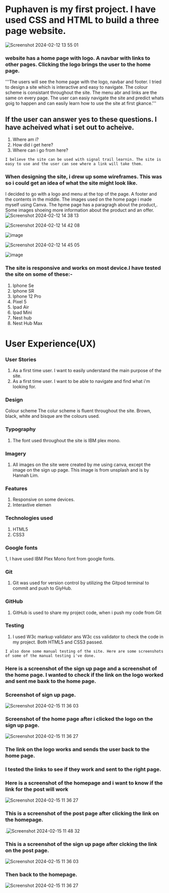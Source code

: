 # Puphaven is my first project. I have used CSS and HTML to build a three page website.
![Screenshot 2024-02-12 13 55 01](https://github.com/struk49/kpflexboxchallengeone/assets/115653854/b2166881-bef8-4682-9007-c6c7436a1b10)

### website has a home page with logo. A navbar with links to other pages. Clicking the logo brings the user to the home page.
'''The users will see the home page with the logo, navbar and footer. I tried to design a site which is interactive and easy to navigate. The colour scheme is consistant throughout the site. The menu abr and links are the same on every page. The user can easiy navigate the site and predict whats goig to happen and can easily learn how to use the site at first gkance.''' 

## If the user can answer yes to these questions. I have acheived what i set out to acheive.
1. Where am i?
2. How did i get here?
3. Where can i go from here?

```I believe the site can be used with signal trail learnin. The site is easy to use and the user can see where a link will take them.```

### When designing the site, i drew up some wireframes. This was so i could get an idea of what the site might look like.
I decided to go with a logo and menu at the top of the page. A footer and the contents in the middle. The images used on the home page i made myself using Canva. The hpme page has a paragragh about the product,. Some images shoeing more information about the product and an offer. 
![Screenshot 2024-02-12 14 38 13](https://github.com/struk49/kpflexboxchallengeone/assets/115653854/95630c73-71cd-4f63-89f5-bfac872d9848)

![Screenshot 2024-02-12 14 42 08](https://github.com/struk49/kpflexboxchallengeone/assets/115653854/d0061266-2e2d-48ca-8eb6-d3e7ccee4532)

![image](https://github.com/struk49/kpflexboxchallengeone/assets/115653854/7d0998b8-d012-41ed-8de6-b06cdfcbd535)

![Screenshot 2024-02-12 14 45 05](https://github.com/struk49/kpflexboxchallengeone/assets/115653854/12e33043-3b36-4a70-b11c-954193564793)

![image](https://github.com/struk49/kpflexboxchallengeone/assets/115653854/238c5c21-0537-412d-8d81-e42560f8126e)

### The site is responsive and works on most device.I have tested the site on some of these:-
1. Iphone Se
2. Iphone SR
3. Iphone 12 Pro
4. Pixel 5
5. Ipad Air
6. Ipad Mini
7. Nest hub
8. Nest Hub Max

# User Experience(UX)
### User Stories
1. As a first time user. I want to easily understand the main purpose of the site.
2. As a first time user. I want to be able to navigate and find what i'm looking for.

### Design
Colour scheme
The colur scheme is fluent throughout the site. 
Brown, black, white and bisque are the colours used.

### Typography
1. The font used throughout the site is IBM plex mono.

### Imagery
1. All images on the site were created by me using canva, except the image on the sign up page. This image is from unsplash and  is by Hannah Lim.

### Features
1. Responsive on some devices.
2. Interaxtive elemen

### Technologies used
1. HTML5
2. CSS3

### Google fonts
1, I have used IBM Plex Mono font from google fonts.

### Git
1. Git was used for version control by utilizing the Gitpod terminal to commit and push to GiyHub.

### GitHub
1. GitHub is used to share my project code, when i push my code from Git

### Testing 
1. I used W3c markup validator ans W3c css validator to check the code in my project. Both HTML5 and CSS3 passed. 

 ```I also done some manual testing of the site. Here are some screenshots of some of the manual testing i've done.```

 ### Here is a screenshot of the sign up page and a screenshot of the home page. I wanted to check if the link on the logo worked and sent me baxk to the home page.
 ### Screenshot of sign up page.
 ![Screenshot 2024-02-15 11 36 03](https://github.com/struk49/kpflexboxchallengeone/assets/115653854/37dbda2d-8b53-4d9b-94e4-3e68f5893650)

### Screenshot of the home page after i clicked the logo  on the sign up page. 
![Screenshot 2024-02-15 11 36 27](https://github.com/struk49/kpflexboxchallengeone/assets/115653854/710cd892-caee-4209-b323-7a5acc32ff31)

### The link on the logo works and sends the user back to the home page.

### I tested the links to see if they work and sent to the right page.
### Here is a screenshot of the homepage and i want to know if the link for the post will work
![Screenshot 2024-02-15 11 36 27](https://github.com/struk49/kpflexboxchallengeone/assets/115653854/ea17f0bb-936d-4494-9ff2-7f6e949afa0b)

### This is a screenshot of the post page after clicking the link on the homepage.
.![Screenshot 2024-02-15 11 48 32](https://github.com/struk49/kpflexboxchallengeone/assets/115653854/c8334698-73fe-408c-844a-91ee60b50eea)

### This is a screenshot of the sign up page after clcking the link on the post page.
![Screenshot 2024-02-15 11 36 03](https://github.com/struk49/kpflexboxchallengeone/assets/115653854/58599fc4-fd68-4a39-8d94-c5ea33d69757)

### Then back to the homepage.
![Screenshot 2024-02-15 11 36 27](https://github.com/struk49/kpflexboxchallengeone/assets/115653854/8270e006-fd4d-4080-b5b6-421dca5b0886)






 







 
 

